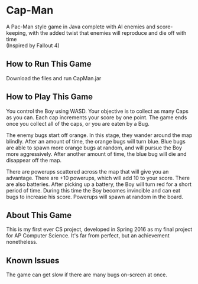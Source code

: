 # Cap-Man
A Pac-Man style game in Java complete with AI enemies and score-keeping, with 
the added twist that enemies will reproduce and die off with time  
(Inspired by Fallout 4)

How to Run This Game
--------------------------------------------------------------------------------
Download the files and run CapMan.jar

How to Play This Game
--------------------------------------------------------------------------------
You control the Boy using WASD. Your objective is to collect as many Caps as you
can. Each cap increments your score by one point. The game ends once you collect
all of the caps, or you are eaten by a Bug.

The enemy bugs start off orange. In this stage, they wander around the map 
blindly. After an amount of time, the orange bugs will turn blue. Blue bugs are 
able to spawn more orange bugs at random, and will pursue the Boy more 
aggressively. After another amount of time, the blue bug will die and disappear
off the map.

There are powerups scattered across the map that will give you an advantage.
There are +10 powerups, which will add 10 to your score. There are also batteries.
After picking up a battery, the Boy will turn red for a short period of time. 
During this time the Boy becomes invincible and can eat bugs to increase his 
score. Powerups will spawn at random in the board.

About This Game
--------------------------------------------------------------------------------
This is my first ever CS project, developed in Spring 2016 as my final project 
for AP Computer Science. It's far from perfect, but an achievement nonetheless.

Known Issues
--------------------------------------------------------------------------------
The game can get slow if there are many bugs on-screen at once. 
